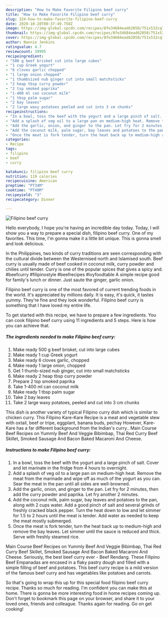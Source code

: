 ```yaml
---
description: "How to Make Favorite Filipino beef curry"
title: "How to Make Favorite Filipino beef curry"
slug: 324-how-to-make-favorite-filipino-beef-curry
date: 2020-10-20T00:37:49.758Z
image: https://img-global.cpcdn.com/recipes/8fe34684ead62050/751x532cq70/filipino-beef-curry-recipe-main-photo.jpg
thumbnail: https://img-global.cpcdn.com/recipes/8fe34684ead62050/751x532cq70/filipino-beef-curry-recipe-main-photo.jpg
cover: https://img-global.cpcdn.com/recipes/8fe34684ead62050/751x532cq70/filipino-beef-curry-recipe-main-photo.jpg
author: Nannie Jenkins
ratingvalue: 4.7
reviewcount: 39995
recipeingredient:
- "500 g beef brisket cut into large cubes"
- "1 cup Greek yogurt"
- "6 cloves garlic chopped"
- "1 large onion chopped"
- "1 thumbsized nub ginger cut into small matchsticks"
- "2 heap tbsp curry powder"
- "2 tsp smoked paprika"
- "1-400 ml can coconut milk"
- "1 tbsp palm sugar"
- "2 bay leaves"
- "2 large waxy potatoes peeled and cut into 3 cm chunks"
recipeinstructions:
- "In a bowl, toss the beef with the yogurt and a large pinch of salt. Cover and let marinate in the fridge from 4 hours to overnight."
- "Add a splash of veg oil to a large pan on medium-high heat. Remove the meat from the marinade and wipe off as much of the yogurt as you can. Sear the meat in the pan until all sides are well-browned."
- "Add the garlic, onion, and ginger to the pan. Let fry for 2 minutes, then add the curry powder and paprika. Let fry another 2 minutes."
- "Add the coconut milk, palm sugar, bay leaves and potatoes to the pan, along with 2 cups water. Add a good pinch of salt and several grinds of freshly cracked black pepper. Turn the heat down to low and let simmer for 1.5 to 2 hours until the meat is tender. Add water as needed to keep the meat mostly submerged."
- "Once the meat is fork tender, turn the heat back up to medium-high and remove the bay leaves. Let simmer until the sauce is reduced and thick. Serve with freshly steamed rice."
categories:
- Recipe
tags:
- filipino
- beef
- curry

katakunci: filipino beef curry 
nutrition: 119 calories
recipecuisine: American
preptime: "PT34M"
cooktime: "PT40M"
recipeyield: "3"
recipecategory: Dinner

---
```



![Filipino beef curry](https://img-global.cpcdn.com/recipes/8fe34684ead62050/751x532cq70/filipino-beef-curry-recipe-main-photo.jpg)

Hello everybody, I hope you're having an incredible day today. Today, I will show you a way to prepare a special dish, filipino beef curry. One of my favorites. This time, I'm gonna make it a little bit unique. This is gonna smell and look delicious.

In the Philippines, two kinds of curry traditions are seen corresponding with the cultural divide between the Westernised north and Islamised south. Beef curry is usually made of beef cooked in coconut milk, curry powder and chilies until tender. Curry is one of the popular spices that gives a spicy and. #beefcurry #filipinostyle #beefrecipes #ivyfoodtable A simple recipe good for family&#39;s lunch or dinner. Just saute the ginger, garlic onion.

Filipino beef curry is one of the most favored of current trending foods in the world. It's appreciated by millions daily. It is easy, it's quick, it tastes yummy. They're fine and they look wonderful. Filipino beef curry is something that I have loved my entire life.


To get started with this recipe, we have to prepare a few ingredients. You can cook filipino beef curry using 11 ingredients and 5 steps. Here is how you can achieve that.

<!--inarticleads1-->

##### The ingredients needed to make Filipino beef curry:

1. Make ready 500 g beef brisket, cut into large cubes
1. Make ready 1 cup Greek yogurt
1. Make ready 6 cloves garlic, chopped
1. Make ready 1 large onion, chopped
1. Get 1 thumb-sized nub ginger, cut into small matchsticks
1. Make ready 2 heap tbsp curry powder
1. Prepare 2 tsp smoked paprika
1. Take 1-400 ml can coconut milk
1. Make ready 1 tbsp palm sugar
1. Take 2 bay leaves
1. Take 2 large waxy potatoes, peeled and cut into 3 cm chunks


This dish is another variety of typical Filipino curry dish which is similar to chicken curry. This Filipino Kare-Kare Recipe is a meat and vegetable stew with oxtail, beef or tripe, eggplant, banana buds, pechay However, Kare-Kare has a far different background from the Indian&#39;s curry.. Main Course Beef Recipes on Yummly Beef And Veggie Bibimbap, Thai Red Curry Beef Skillet, Smoked Sausage And Bacon Baked Macaroni And Cheese. 

<!--inarticleads2-->

##### Instructions to make Filipino beef curry:

1. In a bowl, toss the beef with the yogurt and a large pinch of salt. Cover and let marinate in the fridge from 4 hours to overnight.
1. Add a splash of veg oil to a large pan on medium-high heat. Remove the meat from the marinade and wipe off as much of the yogurt as you can. Sear the meat in the pan until all sides are well-browned.
1. Add the garlic, onion, and ginger to the pan. Let fry for 2 minutes, then add the curry powder and paprika. Let fry another 2 minutes.
1. Add the coconut milk, palm sugar, bay leaves and potatoes to the pan, along with 2 cups water. Add a good pinch of salt and several grinds of freshly cracked black pepper. Turn the heat down to low and let simmer for 1.5 to 2 hours until the meat is tender. Add water as needed to keep the meat mostly submerged.
1. Once the meat is fork tender, turn the heat back up to medium-high and remove the bay leaves. Let simmer until the sauce is reduced and thick. Serve with freshly steamed rice.


Main Course Beef Recipes on Yummly Beef And Veggie Bibimbap, Thai Red Curry Beef Skillet, Smoked Sausage And Bacon Baked Macaroni And Cheese. Seriously, the best beef curry ever - Beef Rendang. These Filipino Beef Empanadas are encased in a flaky pastry dough and filled with a simple filling of beef and potatoes. This beef curry recipe is a mild version of the famous beef curry and has vegetables like potatoes and carrots. 

So that's going to wrap this up for this special food filipino beef curry recipe. Thanks so much for reading. I'm confident you can make this at home. There is gonna be more interesting food in home recipes coming up. Don't forget to bookmark this page on your browser, and share it to your loved ones, friends and colleague. Thanks again for reading. Go on get cooking!
